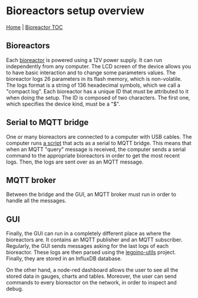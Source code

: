 # Bioreactors setup overview

[Home](../../README.md) | [Bioreactor TOC](../bioreactor.md)

## Bioreactors

Each [bioreactor](https://github.com/Hackuarium/bioreactor) is powered using a 12V power supply. It can run independently from any computer. The LCD screen of the device allows you to have basic interaction and to change some parameters values. The bioreactor logs 26 parameters in its flash memory, which is non-volatile. The logs format is a string of 136 hexadecimal symbols, which we call a "compact log". Each bioreactor has a unique ID that must be attributed to it when doing the setup. The ID is composed of two characters. The first one, which specifies the device kind, must be a "\$".

## Serial to MQTT bridge

One or many bioreactors are connected to a computer with USB cables. The computer runs [a script](https://github.com/Hackuarium/serial-mqtt-brigde) that acts as a serial to MQTT bridge. This means that when an MQTT "query" message is received, the computer sends a serial command to the appropriate bioreactors in order to get the most recent logs. Then, the logs are sent over as an MQTT message.

## MQTT broker

Between the bridge and the GUI, an MQTT broker must run in order to handle all the messages.

## GUI

Finally, the GUI can run in a completely different place as where the bioreactors are. It contains an MQTT publisher and an MQTT subscriber. Regularly, the GUI sends messages asking for the last logs of each bioreactor. These logs are then parsed using the [legoino-utils](https://github.com/Hackuarium/legoino-util) project. Finally, they are stored in an InfluxDB database.

On the other hand, a node-red dashboard allows the user to see all the stored data in gauges, charts and tables. Moreover, the user can send commands to every bioreactor on the network, in order to inspect and debug.
